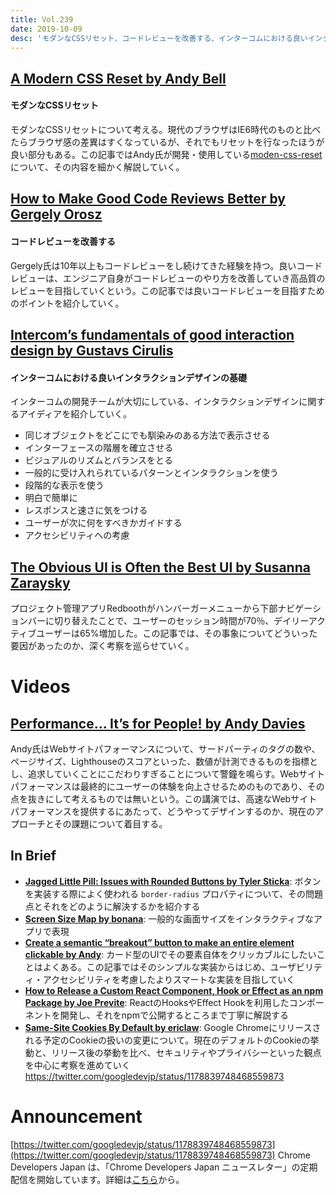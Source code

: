 ```yaml
---
title: Vol.239
date: 2019-10-09
desc: 'モダンなCSSリセット、コードレビューを改善する、インターコムにおける良いインタラクションデザインの基礎、ほか計10リンク'
---
```


## [A Modern CSS Reset by Andy Bell](https://hankchizljaw.com/wrote/a-modern-css-reset/)

#### モダンなCSSリセット
モダンなCSSリセットについて考える。現代のブラウザはIE6時代のものと比べたらブラウザ感の差異はすくなっているが、それでもリセットを行なったほうが良い部分もある。この記事ではAndy氏が開発・使用している[moden-css-reset](https://www.npmjs.com/package/modern-css-reset)について、その内容を細かく解説していく。

## [How to Make Good Code Reviews Better by Gergely Orosz](https://stackoverflow.blog/2019/09/30/how-to-make-good-code-reviews-better/)

#### コードレビューを改善する
Gergely氏は10年以上もコードレビューをし続けてきた経験を持つ。良いコードレビューは、エンジニア自身がコードレビューのやり方を改善していき高品質のレビューを目指していくという。この記事では良いコードレビューを目指すためのポイントを紹介していく。

## [Intercom’s fundamentals of good interaction design by Gustavs Cirulis](https://www.intercom.com/blog/fundamentals-good-interaction-design)

#### インターコムにおける良いインタラクションデザインの基礎
インターコムの開発チームが大切にしている、インタラクションデザインに関するアイディアを紹介していく。

- 同じオブジェクトをどこにでも馴染みのある方法で表示させる
- インターフェースの階層を確立させる
- ビジュアルのリズムとバランスをとる
- 一般的に受け入れられているパターンとインタラクションを使う
- 段階的な表示を使う
- 明白で簡単に
- レスポンスと速さに気をつける
- ユーザーが次に何をすべきかガイドする
- アクセシビリティへの考慮

## [The Obvious UI is Often the Best UI by Susanna Zaraysky](https://medium.com/google-design/the-obvious-ui-is-often-the-best-ui-7a25597d79fd)

プロジェクト管理アプリRedboothがハンバーガーメニューから下部ナビゲーションバーに切り替えたことで、ユーザーのセッション時間が70％、デイリーアクティブユーザーは65%増加した。この記事では、その事象についてどういった要因があったのか、深く考察を巡らせていく。

# Videos

## [Performance… It’s for People! by Andy Davies](https://noti.st/andydavies/BmWljg/performance-its-for-people)

Andy氏はWebサイトパフォーマンスについて、サードパーティのタグの数や、ページサイズ、Lighthouseのスコアといった、数値が計測できるものを指標とし、追求していくことにこだわりすぎることについて警鐘を鳴らす。Webサイトパフォーマンスは最終的にユーザーの体験を向上させるためのものであり、その点を抜きにして考えるものでは無いという。この講演では、高速なWebサイトパフォーマンスを提供するにあたって、どうやってデザインするのか、現在のアプローチとその課題について着目する。

## In Brief
- [**Jagged Little Pill: Issues with Rounded Buttons by Tyler Sticka**](https://cloudfour.com/thinks/jagged-little-pill-issues-with-rounded-buttons/): ボタンを実装する際によく使われる `border-radius` プロパティについて、その問題点とそれをどのように解決するかを紹介する
- [**Screen Size Map by bonana**](https://www.screensizemap.com): 一般的な画面サイズをインタラクティブなアプリで表現
- [**Create a semantic “breakout” button to make an entire element clickable by Andy**](https://hankchizljaw.com/wrote/create-a-semantic-breakout-button-to-make-an-entire-element-clickable/): カード型のUIでその要素自体をクリッカブルにしたいことはよくある。この記事ではそのシンプルな実装からはじめ、ユーザビリティ・アクセシビリティを考慮したよりスマートな実装を目指していく
- [**How to Release a Custom React Component, Hook or Effect as an npm Package by Joe Previte**](https://www.twilio.com/blog/release-custom-react-component-hook-effect-npm-package): ReactのHooksやEffect Hookを利用したコンポーネントを開発し、それをnpmで公開するところまで丁寧に解説する
- [**Same-Site Cookies By Default by ericlaw**](https://textslashplain.com/2019/09/30/same-site-cookies-by-default/): Google Chromeにリリースされる予定のCookieの扱いの変更について。現在のデフォルトのCookieの挙動と、リリース後の挙動を比べ、セキュリティやプライバシーといった観点を中心に考察を進めていく
https://twitter.com/googledevjp/status/1178839748468559873

# Announcement

[https://twitter.com/googledevjp/status/1178839748468559873](https://twitter.com/googledevjp/status/1178839748468559873)
Chrome Developers Japan は、「Chrome Developers Japan ニュースレター」の定期配信を開始しています。詳細は[こちら](https://twitter.com/googledevjp/status/1178839748468559873)から。

